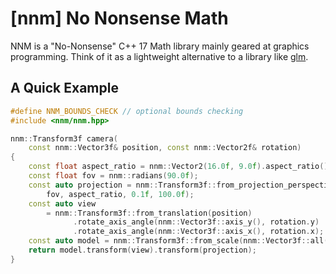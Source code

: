 # [nnm] No Nonsense Math

NNM is a "No-Nonsense" C++ 17 Math library mainly geared at graphics programming. Think of it as a lightweight
alternative to a library like [glm](https://github.com/g-truc/glm).

## A Quick Example

```cpp
#define NNM_BOUNDS_CHECK // optional bounds checking
#include <nnm/nnm.hpp>

nnm::Transform3f camera(
    const nnm::Vector3f& position, const nnm::Vector2f& rotation)
{
    const float aspect_ratio = nnm::Vector2(16.0f, 9.0f).aspect_ratio();
    const float fov = nnm::radians(90.0f);
    const auto projection = nnm::Transform3f::from_projection_perspective(
        fov, aspect_ratio, 0.1f, 100.0f);
    const auto view
        = nnm::Transform3f::from_translation(position)
              .rotate_axis_angle(nnm::Vector3f::axis_y(), rotation.y)
              .rotate_axis_angle(nnm::Vector3f::axis_x(), rotation.x);
    const auto model = nnm::Transform3f::from_scale(nnm::Vector3f::all(0.5f));
    return model.transform(view).transform(projection);
}
```



